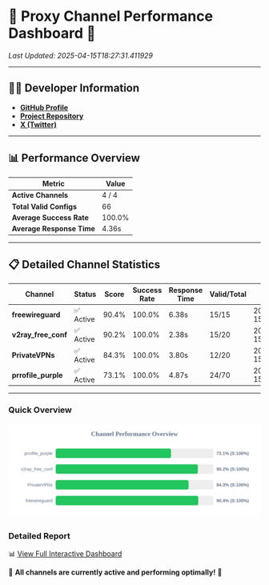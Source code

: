 # 🌟 Proxy Channel Performance Dashboard 🌟

_Last Updated: 2025-04-15T18:27:31.411929_

---

## 👩‍💻 Developer Information

- **[GitHub Profile](https://github.com/4n0nymou3)**  
- **[Project Repository](https://github.com/4n0nymou3/multi-proxy-config-fetcher)**  
- **[X (Twitter)](https://x.com/4n0nymou3)**  

---

## 📊 Performance Overview

| Metric                | Value       |
|-----------------------|-------------|
| **Active Channels**   | 4 / 4       |
| **Total Valid Configs** | 66          |
| **Average Success Rate** | 100.0%      |
| **Average Response Time** | 4.36s       |

---

## 📋 Detailed Channel Statistics

| Channel          | Status     | Score  | Success Rate | Response Time | Valid/Total | Last Success               |
|------------------|------------|--------|--------------|---------------|-------------|----------------------------|
| **freewireguard**  | ✅ Active  | 90.4%  | 100.0% | 6.38s         | 15/15       | 2025-04-15T18:27:31.410183 |
| **v2ray_free_conf**  | ✅ Active  | 90.2%  | 100.0% | 2.38s         | 15/20       | 2025-04-15T18:27:21.171897 |
| **PrivateVPNs**  | ✅ Active  | 84.3%  | 100.0% | 3.80s         | 12/20       | 2025-04-15T18:27:25.002243 |
| **prrofile_purple**  | ✅ Active  | 73.1%  | 100.0% | 4.87s         | 24/70       | 2025-04-15T18:27:18.719717 |

---

### Quick Overview
<div align="center">
  <a href="https://raw.githubusercontent.com/nullluser/NullRepo/refs/heads/main/assets/channel_stats_chart.svg">
    <img src="https://raw.githubusercontent.com/nullluser/NullRepo/refs/heads/main/assets/channel_stats_chart.svg" alt="Source Performance Statistics" width="800">
  </a>
</div>

### Detailed Report
📊 [View Full Interactive Dashboard](https://htmlpreview.github.io/?https://github.com/nullluser/NullRepo/blob/main/assets/performance_report.html)

🎉 **All channels are currently active and performing optimally!** 🎉
